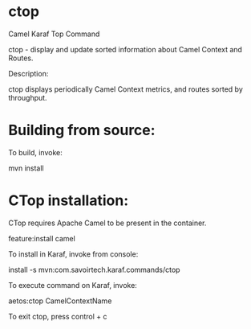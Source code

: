 ctop
====

Camel Karaf Top Command

 ctop - display and update sorted information about Camel Context and Routes.

Description:

 ctop displays periodically Camel Context metrics, and routes sorted by throughput.

Building from source:
===

To build, invoke:
 
 mvn install

CTop installation:
===

CTop requires Apache Camel to be present in the container.

 feature:install camel


To install in Karaf, invoke from console:

 install -s mvn:com.savoirtech.karaf.commands/ctop


To execute command on Karaf, invoke:

 aetos:ctop CamelContextName


To exit ctop, press control + c

